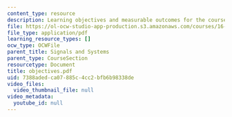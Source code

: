 ```yaml
---
content_type: resource
description: Learning objectives and measurable outcomes for the course.
file: https://ol-ocw-studio-app-production.s3.amazonaws.com/courses/16-01-unified-engineering-i-ii-iii-iv-fall-2005-spring-2006/7388adedca07885c4cc2bfb6b98338de_objectives.pdf
file_type: application/pdf
learning_resource_types: []
ocw_type: OCWFile
parent_title: Signals and Systems
parent_type: CourseSection
resourcetype: Document
title: objectives.pdf
uid: 7388aded-ca07-885c-4cc2-bfb6b98338de
video_files:
  video_thumbnail_file: null
video_metadata:
  youtube_id: null
---
```

